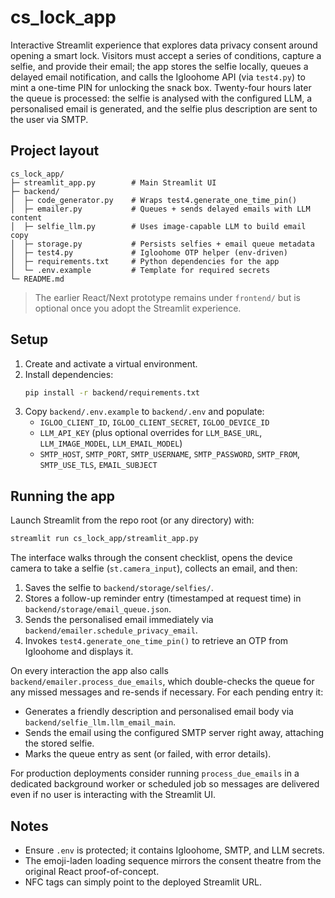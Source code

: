 # cs_lock_app

Interactive Streamlit experience that explores data privacy consent around opening a smart lock. Visitors must accept a series of conditions, capture a selfie, and provide their email; the app stores the selfie locally, queues a delayed email notification, and calls the Igloohome API (via `test4.py`) to mint a one-time PIN for unlocking the snack box. Twenty-four hours later the queue is processed: the selfie is analysed with the configured LLM, a personalised email is generated, and the selfie plus description are sent to the user via SMTP.

## Project layout

```
cs_lock_app/
├─ streamlit_app.py        # Main Streamlit UI
├─ backend/
│  ├─ code_generator.py    # Wraps test4.generate_one_time_pin()
│  ├─ emailer.py           # Queues + sends delayed emails with LLM content
│  ├─ selfie_llm.py        # Uses image-capable LLM to build email copy
│  ├─ storage.py           # Persists selfies + email queue metadata
│  ├─ test4.py             # Igloohome OTP helper (env-driven)
│  ├─ requirements.txt     # Python dependencies for the app
│  └─ .env.example         # Template for required secrets
└─ README.md
```

> The earlier React/Next prototype remains under `frontend/` but is optional once you adopt the Streamlit experience.

## Setup

1. Create and activate a virtual environment.
2. Install dependencies:
   ```bash
   pip install -r backend/requirements.txt
   ```
3. Copy `backend/.env.example` to `backend/.env` and populate:
   - `IGLOO_CLIENT_ID`, `IGLOO_CLIENT_SECRET`, `IGLOO_DEVICE_ID`
   - `LLM_API_KEY` (plus optional overrides for `LLM_BASE_URL`, `LLM_IMAGE_MODEL`, `LLM_EMAIL_MODEL`)
   - `SMTP_HOST`, `SMTP_PORT`, `SMTP_USERNAME`, `SMTP_PASSWORD`, `SMTP_FROM`, `SMTP_USE_TLS`, `EMAIL_SUBJECT`

## Running the app

Launch Streamlit from the repo root (or any directory) with:
```bash
streamlit run cs_lock_app/streamlit_app.py
```
The interface walks through the consent checklist, opens the device camera to take a selfie (`st.camera_input`), collects an email, and then:

1. Saves the selfie to `backend/storage/selfies/`.
2. Stores a follow-up reminder entry (timestamped at request time) in `backend/storage/email_queue.json`.
3. Sends the personalised email immediately via `backend/emailer.schedule_privacy_email`.
4. Invokes `test4.generate_one_time_pin()` to retrieve an OTP from Igloohome and displays it.

On every interaction the app also calls `backend/emailer.process_due_emails`, which double-checks the queue for any missed messages and re-sends if necessary. For each pending entry it:

- Generates a friendly description and personalised email body via `backend/selfie_llm.llm_email_main`.
- Sends the email using the configured SMTP server right away, attaching the stored selfie.
- Marks the queue entry as sent (or failed, with error details).

For production deployments consider running `process_due_emails` in a dedicated background worker or scheduled job so messages are delivered even if no user is interacting with the Streamlit UI.

## Notes

- Ensure `.env` is protected; it contains Igloohome, SMTP, and LLM secrets.
- The emoji-laden loading sequence mirrors the consent theatre from the original React proof-of-concept.
- NFC tags can simply point to the deployed Streamlit URL.
